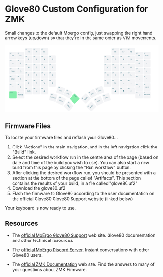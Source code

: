 # Glove80 Custom Configuration for ZMK

Small changes to the default Moergo config, just swapping the right hand arrow keys (up/down) so that they're in the same order as VIM movements.

![Keyboard Layout](glove80-layout.png)

## Firmware Files
To locate your firmware files and reflash your Glove80...
1. Click "Actions" in the main navigation, and in the left navigation click the "Build" link.
2. Select the desired workflow run in the centre area of the page (based on date and time of the build you wish to use). You can also start a new build from this page by clicking the "Run workflow" button.
3. After clicking the desired workflow run, you should be presented with a section at the bottom of the page called "Artifacts". This section contains the results of your build, in a file called "glove80.uf2"
4. Download the glove80.uf2
5. Flash the firmware to Glove80 according to the user documentation on the official Glove80 Glove80 Support website (linked below)

Your keyboard is now ready to use.

## Resources
- The [official MoErgo Glove80 Support](https://moergo.com/glove80-support) web site. Glove80 documentation and other technical resources.
- The [official MoErgo Discord Server](https://moergo.com/discord). Instant conversations with other Glove80 users.

- The [official ZMK Documentation](https://zmk.dev/docs) web site. Find the answers to many of your questions about ZMK Firmware.
